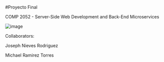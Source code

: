 
#Proyecto Final

COMP 2052 - Server-Side Web Development and Back-End Microservices


![image](https://github.com/user-attachments/assets/ab7ae1a1-61ae-46b8-9307-d6cb3ed3edfc)

Collaborators: 

Joseph Nieves Rodriguez 

Michael Ramirez Torres
